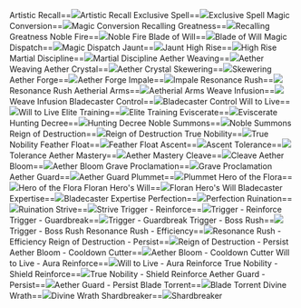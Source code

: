 Artistic Recall==<img src="upload/mxd/Adele/Skill_Artistic_Recall.png"/>Artistic Recall
Exclusive Spell==<img src="upload/mxd/Adele/Skill_Exclusive_Spell_(Adele).png"/>Exclusive Spell
Magic Conversion==<img src="upload/mxd/Adele/Skill_Magic_Conversion.png"/>Magic Conversion
Recalling Greatness==<img src="upload/mxd/Adele/Skill_Recalling_Greatness.png"/>Recalling Greatness
Noble Fire==<img src="upload/mxd/Adele/Skill_Noble_Fire.png"/>Noble Fire
Blade of Will==<img src="upload/mxd/Adele/Skill_Blade_of_Will.png"/>Blade of Will
Magic Dispatch==<img src="upload/mxd/Adele/Skill_Magic_Dispatch.png"/>Magic Dispatch
Jaunt==<img src="upload/mxd/Adele/Skill_Jaunt.png"/>Jaunt
High Rise==<img src="upload/mxd/Adele/Skill_High_Rise.png"/>High Rise
Martial Discipline==<img src="upload/mxd/Adele/Skill_Martial_Discipline.png"/>Martial Discipline
Aether Weaving==<img src="upload/mxd/Adele/Skill_Aether_Weaving.png"/>Aether Weaving
Aether Crystal==<img src="upload/mxd/Adele/Skill_Aether_Crystal.png"/>Aether Crystal
Skewering==<img src="upload/mxd/Adele/Skill_Skewering.png"/>Skewering
Aether Forge==<img src="upload/mxd/Adele/Skill_Aether_Forge.png"/>Aether Forge
Impale==<img src="upload/mxd/Adele/Skill_Impale.png"/>Impale
Resonance Rush==<img src="upload/mxd/Adele/Skill_Resonance_Rush.png"/>Resonance Rush
Aetherial Arms==<img src="upload/mxd/Adele/Skill_Aetherial_Arms.png"/>Aetherial Arms
Weave Infusion==<img src="upload/mxd/Adele/Skill_Weave_Infusion.png"/>Weave Infusion
Bladecaster Control==<img src="upload/mxd/Adele/Skill_Bladecaster_Control.png"/>Bladecaster Control
Will to Live==<img src="upload/mxd/Adele/Skill_Will_to_Live.png"/>Will to Live
Elite Training==<img src="upload/mxd/Adele/Skill_Physical_Training.png"/>Elite Training
Eviscerate==<img src="upload/mxd/Adele/Skill_Eviscerate.png"/>Eviscerate
Hunting Decree==<img src="upload/mxd/Adele/Skill_Hunting_Decree.png"/>Hunting Decree
Noble Summons==<img src="upload/mxd/Adele/Skill_Noble_Summons.png"/>Noble Summons
Reign of Destruction==<img src="upload/mxd/Adele/Skill_Reign_of_Destruction.png"/>Reign of Destruction
True Nobility==<img src="upload/mxd/Adele/Skill_True_Nobility.png"/>True Nobility
Feather Float==<img src="upload/mxd/Adele/Skill_Feather_Float.png"/>Feather Float
Ascent==<img src="upload/mxd/Adele/Skill_Ascent.png"/>Ascent
Tolerance==<img src="upload/mxd/Adele/Skill_Tolerance.png"/>Tolerance
Aether Mastery==<img src="upload/mxd/Adele/Skill_Aether_Mastery.png"/>Aether Mastery
Cleave==<img src="upload/mxd/Adele/Skill_Cleave.png"/>Cleave
Aether Bloom==<img src="upload/mxd/Adele/Skill_Aether_Bloom.png"/>Aether Bloom
Grave Proclamation==<img src="upload/mxd/Adele/Skill_Grave_Proclamation.png"/>Grave Proclamation
Aether Guard==<img src="upload/mxd/Adele/Skill_Aether_Guard.png"/>Aether Guard
Plummet==<img src="upload/mxd/Adele/Skill_Plummet.png"/>Plummet
Hero of the Flora==<img src="upload/mxd/Adele/Skill_Hero_of_the_Flora_(Adele).png"/>Hero of the Flora
Floran Hero's Will==<img src="upload/mxd/Adele/Skill_Floran_Hero's_Will_(Adele).png"/>Floran Hero's Will
Bladecaster Expertise==<img src="upload/mxd/Adele/Skill_Bladecaster_Expertise.png"/>Bladecaster Expertise
Perfection==<img src="upload/mxd/Adele/Skill_Perfection.png"/>Perfection
Ruination==<img src="upload/mxd/Adele/Skill_Ruination.png"/>Ruination
Strive==<img src="upload/mxd/Adele/Skill_Strive.png"/>Strive
Trigger \- Reinforce==<img src="upload/mxd/Adele/Skill_Trigger_-_Reinforce.png"/>Trigger - Reinforce
Trigger \- Guardbreak==<img src="upload/mxd/Adele/Skill_Trigger_-_Guardbreak.png"/>Trigger - Guardbreak
Trigger \- Boss Rush==<img src="upload/mxd/Adele/Skill_Trigger_-_Boss_Rush.png"/>Trigger - Boss Rush
Resonance Rush \- Efficiency==<img src="upload/mxd/Adele/Skill_Resonance_Rush_-_Efficiency.png"/>Resonance Rush - Efficiency
Reign of Destruction \- Persist==<img src="upload/mxd/Adele/Skill_Reign_of_Destruction_-_Persist.png"/>Reign of Destruction - Persist
Aether Bloom \- Cooldown Cutter==<img src="upload/mxd/Adele/Skill_Aether_Bloom_-_Cooldown_Cutter.png"/>Aether Bloom - Cooldown Cutter
Will to Live \- Aura Reinforce==<img src="upload/mxd/Adele/Skill_Will_to_Live_-_Aura_Reinforce.png"/>Will to Live - Aura Reinforce
True Nobility \- Shield Reinforce==<img src="upload/mxd/Adele/Skill_True_Nobility_-_Shield_Reinforce.png"/>True Nobility - Shield Reinforce
Aether Guard \- Persist==<img src="upload/mxd/Adele/Skill_Aether_Guard_-_Persist.png"/>Aether Guard - Persist
Blade Torrent==<img src="upload/mxd/Adele/Skill_Blade_Torrent.png"/>Blade Torrent
Divine Wrath==<img src="upload/mxd/Adele/Skill_Divine_Wrath_(Adele).png"/>Divine Wrath
Shardbreaker==<img src="upload/mxd/Adele/Skill_Shardbreaker.png"/>Shardbreaker
